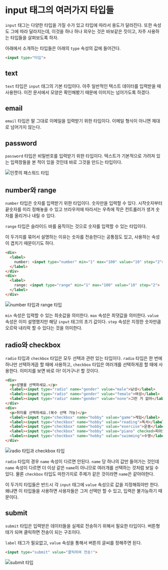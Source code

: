# input 태그의 여러가지 타입들
`input` 태그는 다양한 타입을 가질 수가 있고 타입에 따라서 용도가 달라진다. 또한 속성도 그에 따라 달라지는데, 이것을 하나 하나 외우는 것은 바보같은 짓이고, 자주 사용하는 타입들을 살펴보도록 하자.

아래에서 소개하는 타입들은 아래의 `type` 속성의 값에 들어간다.

```html
<input type="타입">
```

## text
`text` 타입은 `input` 태그의 기본 타입이다. 아주 일반적인 텍스트 데이터를 입력받을 때 사용한다. 이전 문서에서 모양은 확인해봤기 때문에 이미지는 넘어가도록 하겠다.

## email
`email` 타입은 말 그대로 이메일을 입력받기 위한 타입이다. 이메일 형식이 아니면 제대로 넘어가지 않는다.

## password
`password` 타입은 비밀번호를 입력받기 위한 타입이다. 텍스트가 기본적으로 가려져 있는 입력창들을 본 적이 있을 것인데 바로 그것을 만드는 타입이다.

![인풋의 패스워드 타입](https://drive.google.com/uc?export=view&id=1_O5IeUCdxH8ZNUhyT8C1XDOf0Cjf9lx4)

## number와 range
`number` 타입은 숫자를 입력받기 위한 타입이다. 숫자만을 입력할 수 있다. 시작숫자부터 끝숫자를 미리 정해놓을 수 있고 브라우저에 따라서는 우측에 작은 컨트롤러가 생겨 숫자를 올리거나 내릴 수 있다.

`range` 타입은 슬라이드 바를 움직이는 것으로 숫자를 입력할 수 있는 타입이다.

이 두가지를 묶어서 설명하는 이유는 숫자를 전송한다는 공통점도 있고, 사용하는 속성이 겹치기 때문이기도 하다.

```html
<div>
  <label>
    number: <input type="number" min="1" max="100" value="10" step="2">
  </label>
</div>
<div>
  <label>
    range: <input type="range" min="1" max="100" value="10" step="2">
  </label>
</div>
```

![number 타입과 range 타입](https://drive.google.com/uc?export=view&id=1oWcopNChG9anzmk_picMYBSYRDHnbbSf)

`min` 속성은 입력할 수 있는 최솟값을 의미한다. `max` 속성은 최댓값을 의미한다. `value` 속성은 이미 설명했지만 해당 `input` 태그의 초기 값이다. `step` 속성은 지정한 숫자만큼 오르락 내리락 할 수 있다는 것을 의미한다.

## radio와 checkbox
`radio` 타입과 `checkbox` 타입은 모두 선택과 관련 있는 타입이다. `radio` 타입은 한 번에 하나만 선택하게끔 할 때에 사용하고, `checkbox` 타입은 여러개를 선택하게끔 할 때에 사용한다. 이미지를 보면 바로 아! 이거구나! 할 것이다.

```html
<div>
  <p>성별을 선택하세요.</p>
  <label><input type="radio" name="gender" value="male">남성</label>
  <label><input type="radio" name="gender" value="female">여성</label>
  <label><input type="radio" name="gender" value="none">그런 거 없어</label>
</div>
<div>
  <p>취미를 선택하세요.(복수 선택 가능)</p>
  <label><input type="checkbox" name="hobby" value="game">게임</label>
  <label><input type="checkbox" name="hobby" value="reading">독서</label>
  <label><input type="checkbox" name="hobby" value="exercise">운동</label>
  <label><input type="checkbox" name="hobby" value="piano" checked>피아노</label>
  <label><input type="checkbox" name="hobby" value="swimming">수영</label>
</div>
```

![radio 타입과 checkbox 타입](https://drive.google.com/uc?export=view&id=13k8a7DmaGwxF4tbjeTB7HLJvmgzUL7QT)

`radio` 타입의 경우 `name` 속성이 다르면 안된다. `name` 당 하나의 값만 들어가는 것인데 `name` 속성이 다르면 더 이상 같은 `name`이 아니므로 여러개를 선택하는 것처럼 보일 수 있다. 물론 `checkbox` 타입도 마찬가지로 주제가 같은 것이라면 `name`은 같아야한다.

이 두가지 타입들은 반드시 각 `input` 태그에 `value` 속성으로 값을 지정해줘야만 한다. 왜냐면 이 타입들을 사용하면 사용자들은 그저 선택만 할 수 있고, 입력은 불가능하기 때문이다.
## submit
`submit` 타입은 입력받은 데이터들을 실제로 전송하기 위해서 필요한 타입이다. 버튼형태가 되며 클릭하면 전송이 되는 구조이다.

`label` 태그가 필요없고, `value` 속성을 통해서 버튼의 글씨를 정해주면 된다.

```html
<input type="submit" value="클릭하여 전송!">
```

![submit 타입](https://drive.google.com/uc?export=view&id=15Q3p4f3CSE2x-sNm1OgmwknTjhCOcTZi)